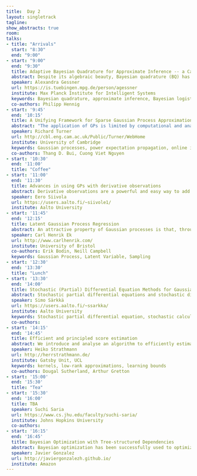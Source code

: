```yaml
---
title:  Day 2
layout: singletrack
tagline:
show_abstracts: true
room:
talks:
- title: "Arrivals"
  start: "8:30"
  end: "9:00"
- start: "9:00"
  end: "9:30"
  title: Adaptive Bayesian Quadrature for Approximate Inference -- a Case Study
  abstract: Despite its algebraic beauty, Bayesian quadrature (BQ) has found little practical use in machine learning. This is due to its cubic computational cost in the number of design points, and the fact that GP-based BQ does not scale to high-dimensional tasks. So what is necessary to make Bayesian integration a useable tool for approximate inference? I will report on an ongoing study that specifically targets GP binary classification (Bayesian logistic regression). In this concrete application, a nonlinearly-warped GP prior that gives rise to an adaptive BQ scheme, combined with careful algorithmic design, can make BQ practicable even for high-dimensional integration problems.
  speaker: Alexandra Gessner
  url: https://is.tuebingen.mpg.de/person/agessner
  institute: Max Planck Institute for Intelligent Systems
  keywords: Bayesian quadrature, approximate inference, Bayesian logistic regression
  co-authors: Philipp Hennig
- start: '9:45'
  end: '10:15'
  title: A Unifying Framework for Sparse Gaussian Process Approximation using Power Expectation Propagation
  abstract: "The application of GPs is limited by computational and analytical intractabilities that arise when data are sufficiently numerous or when employing non-Gaussian models. A wealth of GP approximation schemes have been developed over the last 15 years to address these key limitations. Many of these schemes employ a small set of pseudo data points to summarise the actual data. We have developed a new pseudo-point approximation framework using Power Expectation Propagation (Power EP) that unifies a large number of these pseudo-point approximations. The new framework is built on standard methods for approximate inference (variational free-energy, EP and power EP methods) rather than employing approximations to the probabilistic generative model itself. In this way all of approximation is performed at `inference time' rather than at `modelling time' resolving awkward philosophical and empirical questions that trouble previous approaches. Crucially, we demonstrate that the new framework includes new pseudo-point approximation methods that outperform current approaches on regression, classification and state space modelling tasks in batch and online settings."
  speaker: Richard Turner
  url: http://cbl.eng.cam.ac.uk/Public/Turner/WebHome
  institute: University of Cambridge
  keywords: Gaussian processes, power expectation propagation, online inference
  co-authors: Thang D. Bui, Cuong Viet Nguyen
- start: '10:30'
  end: '11:00'
  title: "Coffee"
- start: '11:00'
  end: '11:30'
  title: Advances in using GPs with derivative observations
  abstract: Derivative observations are a powerful and easy way to add information to GPs. However, they are not used as much as they could be. Our recent research has found several ways of how derivatives can be used to make GPs even more powerful, even if the derivatives can not be observed. In this talk I will discuss how derivative information can efficiently be used to detect monotonic functions, how it can help in finding minimum energy paths for physicists and how it can be used in Bayesian Optimization to reduce the number of acquisitions. Last we shortly discuss how the advances in EP methods allow us to scale the methods to even larger data sets.
  speaker: Eero Siivola
  url: https://users.aalto.fi/~siivole1/
  institute: Aalto University
- start: '11:45'
  end: '12:15'
  title: Latent Gaussian Process Regression
  abstract: An attractive property of Gaussian processes is that, through very simple means, it is possible to formulate priors that are both interpretable and expressive. Examples are covariance functions, such as the squared exponential, which with a single parameter encode a global smoothness structure. However, for many types of data these global assumptions are not valid.  When moving from modelling stationary to non-stationary covariances, the prior assumption changes from that of a global structure to one of input dependent, local structures. In this talk I will show how one can learn such functions by extending the input space by a latent variable. To learn this model we need to marginalise over this latent space something which is analytically intractable. We will show how one can combine the traditional variational learning of GP-LVMs with a simple sampling based approach to learn models which are capable of modelling non-stationary and multi-modal functions.
  speaker: Carl Henrik Ek
  url: http://www.carlhenrik.com/
  institute: University of Bristol
  co-authors: Erik Bodin, Neill Campbell
  keywords: Gaussian Process, Latent Variable, Sampling
- start: '12:30'
  end: '13:30'
  title: "Lunch"
- start: '13:30'
  end: '14:00'
  title: Stochastic (Partial) Differential Equation Methods for Gaussian Processes
  abstract: Stochastic partial differential equations and stochastic differential equations can be seen as alternatives to kernels in representation of Gaussian processes in machine learning and inverse problems. Linear operator equations correspond to spatial kernels, and temporal kernels are equivalent to linear Ito stochastic differential equations. The differential equation representations allow for the use of differential equation numerical methods on Gaussian processes. For example, finite-differences, finite elements, basis function methods, and Galerkin methods can be used. In temporal and spatio-temporal case we can use linear-time Kalman filter and smoother approaches.
  speaker: Simo Särkkä
  url: https://users.aalto.fi/~ssarkka/
  institute: Aalto University
  keywords: Stochastic partial differential equation, stochastic calculus, random field
  co-authors:
- start: '14:15'
  end: '14:45'
  title: Efficient and principled score estimation
  abstract: We introduce and analyse an algorithm to efficiently estimate a dataset's score function, i.e the derivative of the log-density. Our work builds on a recently proposed score-matching estimator for an infinite dimensional exponential family model in a reproducing kernel Hilbert space. To overcome the estimator's prohibitive computational costs, cubic in both dimensions D and samples N, we apply the Nyström method':' by representing the solution to the estimation problem using only a sub-sample of all data, we significantly reduce run-time and memory usage. We present initial and promising work towards both consistency of the approximate estimator and generalisation error analysis for the random design setting, using ideas from recent theoretical breakthroughs for Nyström kernel least-squares. We compare our method to the popular de-noising autoencoder and previous approximations of the kernel model. In addition to the lack of theoretical analysis of the auto-encoder methods, an empirical comparison shows that our estimator performs favourably':' it is more data-efficient, has fewer parameters which can be tuned in a principled way, and behaves outside the range of the training data.
  speaker: Heiko Strathmann
  url: http://herrstrathmann.de/
  institute: Gatsby Unit, UCL
  keywords: kernels, low-rank approximations, learning bounds
  co-authors: Dougal Sutherland, Arthur Gretton
- start: '15:00'
  end: '15:30'
  title: "Tea"
- start: '15:30'
  end: '16:00'
  title: TBA
  speaker: Suchi Saria
  url: https://www.cs.jhu.edu/faculty/suchi-saria/
  institute: Johns Hopkins University
  co-authors:
- start: '16:15'
  end: '16:45'
  title: Bayesian Optimization with Tree-structured Dependencies
  abstract: Bayesian optimization has been successfully used to optimize complex black-box functions whose evaluations are expensive. In many applications, like in deep learning and predictive analytics, the optimization domain is itself complex and structured. In this work, we focus on use cases where this domain exhibits a known dependency structure. The benefit of leveraging this structure is twofold; we explore the search space more efficiently and posterior inference scales more favorably with the number of observations than Gaussian Process-based approaches published in the literature. We introduce a novel surrogate model for Bayesian optimization which combines independent Gaussian Processes with a linear model that encodes a tree-based dependency structure and can transfer information between overlapping decision sequences. We also design a specialized two-step acquisition function that explores the search space more effectively. Our experiments on synthetic tree-structured functions and on the tuning of feedforward neural networks trained on a range of binary classification datasets show that our method compares favorably with competing approaches.
  speaker: Javier Gonzalez
  url: http://javiergonzalezh.github.io/
  institute: Amazon
---
```

